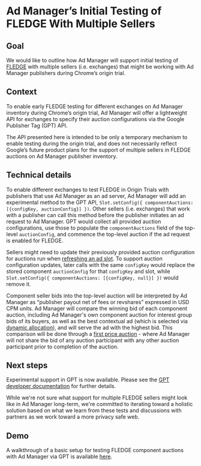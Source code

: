 # Ad Manager’s Initial Testing of FLEDGE With Multiple Sellers
## Goal
We would like to outline how Ad Manager will support initial testing of [FLEDGE](https://github.com/WICG/turtledove/blob/main/FLEDGE.md) with multiple sellers (i.e. exchanges) that might be working with Ad Manager publishers during Chrome’s origin trial. 

## Context 
To enable early FLEDGE testing for different exchanges on Ad Manager inventory during Chrome’s origin trial, Ad Manager will offer a lightweight API for exchanges to specify their auction configurations via the Google Publisher Tag (GPT) API. 

The API presented here is intended to be only a temporary mechanism to enable testing during the origin trial, and does not necessarily reflect Google’s future product plans for the support of multiple sellers in FLEDGE auctions on Ad Manager publisher inventory.

## Technical details
To enable different exchanges to test FLEDGE in Origin Trials with publishers that use Ad Manager as an ad server, Ad Manager will add an experimental method to the GPT API, `Slot.setConfig({ componentAuctions: [{configKey, auctionConfig}] })`. Other sellers (i.e. exchanges) that work with a publisher can call this method before the publisher initiates an ad request to Ad Manager. GPT would collect all provided auction configurations, use those to populate the `componentAuctions` field of the top-level `auctionConfig`, and commence the top-level auction if the ad request is enabled for FLEDGE.

Sellers might need to update their previously provided auction configuration for auctions run when [refreshing an ad slot](https://developers.google.com/publisher-tag/samples/refresh). To support auction configuration updates, later calls with the same `configKey` would replace the stored component `auctionConfig` for that `configKey` and slot, while `Slot.setConfig({ componentAuctions: [{configKey, null}] })` would remove it.

Component seller bids into the top-level auction will be interpreted by Ad Manager as “publisher payout net of fees or revshares” expressed in USD CPM units. Ad Manager will compare the winning bid of each component auction, including Ad Manager's own component auction for interest group bids of its buyers, as well as the best contextual ad (which is selected via [dynamic allocation](https://support.google.com/admanager/answer/3721872?hl=en)), and will serve the ad with the highest bid.  This comparison will be done through a [first price auction](https://blog.google/products/admanager/update-first-price-auctions-google-ad-manager/) - where Ad Manager will not share the bid of any auction participant with any other auction participant prior to completion of the auction.

## Next steps
Experimental support in GPT is now available. Please see the [GPT developer documentation](https://developers.google.com/publisher-tag/reference#googletag.config.componentauctionconfig) for further details. 

While we're not sure what support for multiple FLEDGE sellers might look like in Ad Manager long-term, we're committed to iterating toward a holistic solution based on what we learn from these tests and discussions with partners as we work toward a more privacy safe web. 

## Demo
A walkthrough of a basic setup for testing FLEDGE component auctions with Ad Manager via GPT is available [here](demo.md).
